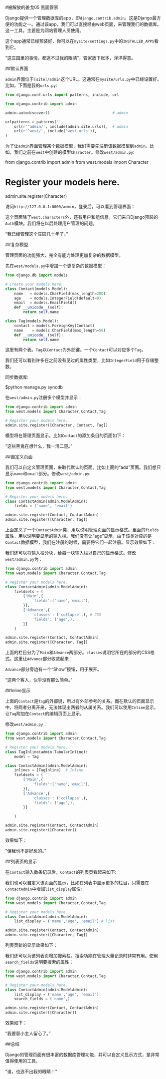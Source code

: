 #被解放的姜戈05 黑面管家


 

Django提供一个管理数据库的app，即`django.contrib.admin`。这是Django最方便的功能之一。通过该app，我们可以直接经由web页面，来管理我们的数据库。这一工具，主要是为网站管理人员使用。

这个app通常已经预装好，你可以在`mysite/settings.py`中的`INSTALLED_APPS`看到它。



“这庄园里的事情，都逃不过我的眼睛”，管家放下账本，洋洋得意。

 

##默认界面

`admin`界面位于`[site]/admin`这个URL。这通常在`mysite/urls.py`中已经设置好。比如，下面是我的`urls.py`:

```python
from django.conf.urls import patterns, include, url

from django.contrib import admin

admin.autodiscover()                            # admin

urlpatterns = patterns('',
    url(r'^admin/', include(admin.site.urls)),  # admin
    url(r'^west/', include('west.urls')),
)
```
 

为了让`admin`界面管理某个数据模型，我们需要先注册该数据模型到`admin`。比如，我们之前在`west`中创建的模型`Character`。修改`west/admin.py`:

from django.contrib import admin
from west.models import Character

# Register your models here.
admin.site.register(Character)
 

访问`http://127.0.0.1:8000/admin`，登录后，可以看到管理界面：



这个页面除了`west.characters`外，还有用户和组信息。它们来自Django预装的`Auth`模块。我们将在以后处理用户管理的问题。

 

“我已经管理这个庄园几十年了。”

 

##复杂模型

管理页面的功能强大，完全有能力处理更加复杂的数据模型。

 

先在`west/models.py`中增加一个更复杂的数据模型：

```python
from django.db import models

# Create your models here.
class Contact(models.Model):
    name   = models.CharField(max_length=200)
    age    = models.IntegerField(default=0)
    email  = models.EmailField()
    def __unicode__(self):
        return self.name

class Tag(models.Model):
    contact = models.ForeignKey(Contact)
    name    = models.CharField(max_length=50)
    def __unicode__(self):
        return self.name
```
这里有两个表。`Tag`以`Contact`为外部键。一个`Contact`可以对应多个`Tag`。

我们还可以看到许多在之前没有见过的属性类型，比如`IntegerField`用于存储整数。

 

同步数据库:

$python manage.py syncdb
 

在`west/admin.py`注册多个模型并显示：
```python
from django.contrib import admin
from west.models import Character,Contact,Tag

# Register your models here.
admin.site.register([Character, Contact, Tag])
``` 

模型将在管理页面显示。比如`Contact`的添加条目的页面如下：



“这些黑鬼在想什么，我一清二楚。” 

 

##自定义页面

我们可以自定义管理页面，来取代默认的页面。比如上面的“add”页面。我们想只显示`name`和`email`部分。修改`west/admin.py`:

```python
from django.contrib import admin
from west.models import Character,Contact,Tag

# Register your models here.
class ContactAdmin(admin.ModelAdmin):
    fields = ('name', 'email')

admin.site.register(Contact, ContactAdmin)
admin.site.register([Character, Tag])
```
 

上面定义了一个`ContactAdmin`类，用以说明管理页面的显示格式。里面的`fields`属性，用以说明要显示的输入栏。我们没有让“age”显示。由于该类对应的是`Contact`数据模型，我们在注册的时候，需要将它们一起注册。显示效果如下：



 

 

我们还可以将输入栏分块，给每一块输入栏以自己的显示格式。修改`west/admin.py`为：

```python
from django.contrib import admin
from west.models import Character,Contact,Tag

# Register your models here.
class ContactAdmin(admin.ModelAdmin):
    fieldsets = (
        ['Main',{
            'fields':('name','email'),
        }],
        ['Advance',{
            'classes': ('collapse',), # CSS
            'fields': ('age',),
        }]
    )

admin.site.register(Contact, ContactAdmin)
admin.site.register([Character, Tag])
```
 

上面的栏目分为了`Main`和`Advance`两部分。`classes`说明它所在的部分的CSS格式。这里让`Advance`部分收敛起来：



`Advance`部分旁边有一个“Show”按钮，用于展开。

 

“这两个客人，似乎没有那么简单。”

 

##Inline显示

上面的`Contact`是`Tag`的外部键，所以有外部参考的关系。而在默认的页面显示中，将两者分离开来，无法体现出两者的从属关系。我们可以使用`Inline`显示，让`Tag`附加在`Contact`的编辑页面上显示。

 

修改`west/admin.py`：

```python
from django.contrib import admin
from west.models import Character,Contact,Tag

# Register your models here.
class TagInline(admin.TabularInline):
    model = Tag

class ContactAdmin(admin.ModelAdmin):
    inlines = [TagInline]  # Inline
    fieldsets = (
        ['Main',{
            'fields':('name','email'),
        }],
        ['Advance',{
            'classes': ('collapse',),
            'fields': ('age',),
        }]

    )

admin.site.register(Contact, ContactAdmin)
admin.site.register([Character])
```
 

效果如下：



 

“但我也不是好惹的。”

 

##列表页的显示

在`Contact`输入数条记录后，`Contact`的列表页看起来如下:



 

我们也可以自定义该页面的显示，比如在列表中显示更多的栏目，只需要在`ContactAdmin`中增加`list_display`属性:

```python
from django.contrib import admin
from west.models import Character,Contact,Tag

# Register your models here.
class ContactAdmin(admin.ModelAdmin):
    list_display = ('name','age', 'email') # list

admin.site.register(Contact, ContactAdmin)
admin.site.register([Character, Tag])
```
 

列表页新的显示效果如下：



 

我们还可以为该列表页增加搜索栏。搜索功能在管理大量记录时非常有用。使用`search_fields`说明要搜索的属性：

```python
from django.contrib import admin
from west.models import Character,Contact,Tag

# Register your models here.
class ContactAdmin(admin.ModelAdmin):
    list_display = ('name','age', 'email') 
    search_fields = ('name',)

admin.site.register(Contact, ContactAdmin)
admin.site.register([Character])
```
 

效果如下：



“我要替小主人留心了。”

 

##总结

Django的管理页面有很丰富的数据库管理功能，并可以自定义显示方式，是非常值得使用的工具。

 

“谁，也逃不出我的眼睛！”
